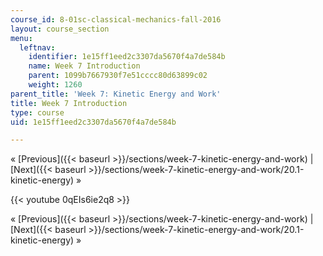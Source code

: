 ```yaml
---
course_id: 8-01sc-classical-mechanics-fall-2016
layout: course_section
menu:
  leftnav:
    identifier: 1e15ff1eed2c3307da5670f4a7de584b
    name: Week 7 Introduction
    parent: 1099b7667930f7e51cccc80d63899c02
    weight: 1260
parent_title: 'Week 7: Kinetic Energy and Work'
title: Week 7 Introduction
type: course
uid: 1e15ff1eed2c3307da5670f4a7de584b

---
```


« [Previous]({{< baseurl >}}/sections/week-7-kinetic-energy-and-work) | [Next]({{< baseurl >}}/sections/week-7-kinetic-energy-and-work/20.1-kinetic-energy) »

{{< youtube 0qEIs6ie2q8 >}}

« [Previous]({{< baseurl >}}/sections/week-7-kinetic-energy-and-work) | [Next]({{< baseurl >}}/sections/week-7-kinetic-energy-and-work/20.1-kinetic-energy) »